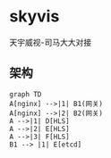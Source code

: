 # skyvis

天宇威视-司马大大对接

## 架构

```mermaid
graph TD
A[nginx] -->|1| B1(网关)
A[nginx] -->|2| B2(网关)
A -->|1| D[HLS]
A -->|2| E[HLS]
A -->|3| F[HLS]
B1 --> |1| E[etcd]
```
